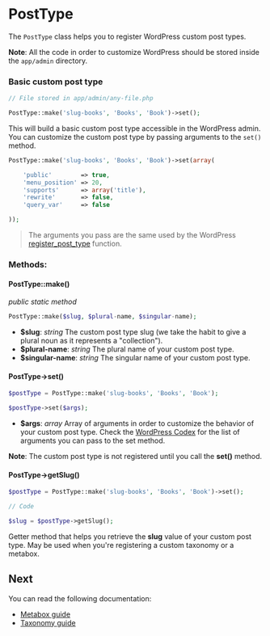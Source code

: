 PostType
========

The `PostType` class helps you to register WordPress custom post types.

**Note**: All the code in order to customize WordPress should be stored inside the `app/admin` directory.

### Basic custom post type

```php
// File stored in app/admin/any-file.php

PostType::make('slug-books', 'Books', 'Book')->set();

```

This will build a basic custom post type accessible in the WordPress admin. You can customize the custom post type by passing arguments to the `set()` method.

```php
PostType::make('slug-books', 'Books', 'Book')->set(array(

	'public'        => true,
    'menu_position' => 20,
    'supports'      => array('title'),
    'rewrite'       => false,
    'query_var'     => false

));

```

> The arguments you pass are the same used by the WordPress [register_post_type](http://codex.wordpress.org/Function_Reference/register_post_type) function.

### Methods:
#### PostType::make()
_public static method_

```php
PostType::make($slug, $plural-name, $singular-name);
```

* **$slug**: _string_ The custom post type slug (we take the habit to give a plural noun as it represents a "collection").
* **$plural-name**: _string_ The plural name of your custom post type.
* **$singular-name**: _string_ The singular name of your custom post type.

#### PostType->set()

```php
$postType = PostType::make('slug-books', 'Books', 'Book');

$postType->set($args);
```

* **$args**: _array_ Array of arguments in order to customize the behavior of your custom post type. Check the [WordPress Codex](http://codex.wordpress.org/Function_Reference/register_post_type) for the list of arguments you can pass to the set method.
 
**Note**: The custom post type is not registered until you call the **set()** method.

#### PostType->getSlug()

```php
$postType = PostType::make('slug-books', 'Books', 'Book')->set();

// Code

$slug = $postType->getSlug();
```

Getter method that helps you retrieve the **slug** value of your custom post type. May be used when you're registering a custom taxonomy or a metabox.

Next
----
You can read the following documentation:

* [Metabox guide](http://framework.themosis.com/docs/metabox/)
* [Taxonomy guide](http://framework.themosis.com/docs/taxonomy/)